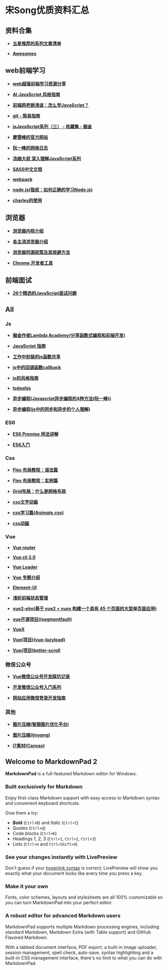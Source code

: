 # 宋Song优质资料汇总 #

## 资料合集 ##

- [**五星推荐的系列文章清单**](https://juejin.im/post/5c1f01fef265da61587723f4)

- [**Awesomes**](https://www.awesomes.cn/)


## web前端学习 ##

- [**web超强前端学习资源分享**](https://juejin.im/post/5a0c1956f265da430a501f51)

- [**AI JavaScript 风格指南**](https://lq782655835.github.io/blogs/team-standard/clean-code-javascript.html)

- [**前端网老姚浅谈：怎么学JavaScript？**](https://zhuanlan.zhihu.com/p/23265155)

- [**git - 简易指南**](http://www.bootcss.com/p/git-guide/)

- [**jsJavaScript系列（三） - 收藏集 - 掘金**](https://www.jianshu.com/p/783e33dfb53c)

- [**廖雪峰的官方网站**](https://www.liaoxuefeng.com/wiki/001434446689867b27157e896e74d51a89c25cc8b43bdb3000/0014344991049250a2c80ec84cb4861bbd1d9b2c0c2850e000)

- [**阮一峰的网络日志**](http://www.ruanyifeng.com/blog/javascript/)

- [**汤姆大叔 深入理解JavaScript系列**](https://www.cnblogs.com/TomXu/archive/2011/12/15/2288411.html)

- [**SASS中文文档**](http://sass.bootcss.com/)

- [**webpack**](https://webpack.docschina.org/)

- [**node.js(狼叔：如何正确的学习Node.js)**](https://cnodejs.org/topic/5ab3166be7b166bb7b9eccf7)

- [**charles的使用**](https://www.jianshu.com/p/fb2bdde5b498)


## 浏览器 ##

- [**浏览器内核介绍**](https://www.cnblogs.com/zichi/p/5116764.html)

- [**各主流浏览器介绍**](http://www.cnblogs.com/vajoy/p/3735553.html)

- [**浏览器同源政策及其规避方法**](http://www.ruanyifeng.com/blog/2016/04/same-origin-policy.html)

- [**Chrome 开发者工具**](https://developers.google.cn/web/tools/chrome-devtools/)

## 前端面试 ##

- [**26个精选的JavaScript面试问题**](https://juejin.im/post/5bd95d22e51d45685f442f73)

## All ##

### Js ###

- [**掘金作者Lambda Academy(分享函数式编程和前端开发)**](https://lambda.academy/)

- [**JavaScript 指南**](https://developer.mozilla.org/zh-CN/docs/Web/JavaScript/Guide)

- [**工作中封装的js函数共享**](https://www.jianshu.com/p/b9b112cef3d9)

- [**js中的回调函数callback**](https://www.jianshu.com/p/6bc353e5f7a3)

- [**js的风格指南**](https://www.awesomes.cn/repo/airbnb/javascript)

- [**lodashjs**](https://www.lodashjs.com/docs/4.17.5.html#findLastIndex)

- [**异步编程(Javascript异步编程的4种方法(阮一峰))**](http://www.ruanyifeng.com/blog/2012/12/asynchronous%EF%BC%BFjavascript.html)

- [**异步编程(js中的同步和异步的个人理解)**](https://blog.csdn.net/qq_22855325/article/details/72958345)
   
### ES6 ###

- [**ES6 Promise 用法讲解**](https://www.cnblogs.com/whybxy/p/7645578.html)

- [**ES6入门**](http://es6.ruanyifeng.com/#docs/promise)

### Css ###

- [**Flex 布局教程：语法篇**](http://www.ruanyifeng.com/blog/2015/07/flex-grammar.html?utm_source=tuicool)

- [**Flex 布局教程：实例篇**](http://www.ruanyifeng.com/blog/2015/07/flex-examples.html)

- [**Grid布局：什么是网格布局**](https://www.w3cplus.com/css3/what-is-css-grid-layout.html)

- [**css文字动画**](https://github.com/qgh810/animate-text)

- [**css学习篇(Animate.css)**](http://www.jq22.com/yanshi819)

- [**css动画**](https://www.html5tricks.com/tag/css3%E5%8A%A8%E7%94%BB/)

### Vue ###

- [**Vue router**](https://router.vuejs.org/zh/guide/essentials/nested-routes.html)

- [**Vue cli 3.0**](https://cli.vuejs.org/zh/guide/webpack.html#%E7%AE%80%E5%8D%95%E7%9A%84%E9%85%8D%E7%BD%AE%E6%96%B9%E5%BC%8F)

- [**Vue Loader**](https://vue-loader.vuejs.org/zh/)

- [**Vue 专题介绍**](https://www.awesomes.cn/subject/vue#%E5%BA%94%E7%94%A8-%E6%A1%86%E6%9E%B6)

- [**Element-Ul**](http://element-cn.eleme.io/#/zh-CN/component/installation)

- [**浅析前端状态管理**](https://juejin.im/post/5bd3262af265da0aa665085b)

- [**vue2-elm(基于 vue2 + vuex 构建一个具有 45 个页面的大型单页面应用)**](https://www.awesomes.cn/repo/bailicangdu/vue2-elm)

- [**vue开源项目((segmentfault)**](https://segmentfault.com/p/1210000008583242/read?from=timeline#UI%E7%BB%84%E4%BB%B6)

- [**VueX**](https://vuex.vuejs.org/zh/guide/)

- [**Vue(项目)(vue-lazyload)**](https://www.npmjs.com/package/vue-lazyload)

- [**Vue(项目)better-scroll**](https://github.com/ustbhuangyi/better-scroll/blob/master/README_zh-CN.md)

### 微信公众号 ###

- [**Vue微信公众号开发踩坑记录**](https://segmentfault.com/a/1190000010753247)

- [**开发微信公众号入门系列**](https://www.jianshu.com/p/5ae97f0bd31e?utm_campaign=haruki&utm_content=note&utm_medium=reader_share&utm_source=weixin)

- [**网站应用微信登录开发指南**](https://open.weixin.qq.com/cgi-bin/showdocument?action=dir_list&t=resource/res_list&verify=1&id=open1419316505&token=&lang=zh_CN)

### 其他 ###

- [**图片压缩(智图图片优化平台)**](https://zhitu.isux.us/)

- [**图片压缩(tinypng)**](https://tinypng.com/)

- [**I7素材(Canvas)**](https://tinypng.com/)


## Welcome to MarkdownPad 2 ##

**MarkdownPad** is a full-featured Markdown editor for Windows.

### Built exclusively for Markdown ###

Enjoy first-class Markdown support with easy access to  Markdown syntax and convenient keyboard shortcuts.

Give them a try:

- **Bold** (`Ctrl+B`) and *Italic* (`Ctrl+I`)
- Quotes (`Ctrl+Q`)
- Code blocks (`Ctrl+K`)
- Headings 1, 2, 3 (`Ctrl+1`, `Ctrl+2`, `Ctrl+3`)
- Lists (`Ctrl+U` and `Ctrl+Shift+O`)

### See your changes instantly with LivePreview ###

Don't guess if your [hyperlink syntax](http://markdownpad.com) is correct; LivePreview will show you exactly what your document looks like every time you press a key.

### Make it your own ###

Fonts, color schemes, layouts and stylesheets are all 100% customizable so you can turn MarkdownPad into your perfect editor.

### A robust editor for advanced Markdown users ###

MarkdownPad supports multiple Markdown processing engines, including standard Markdown, Markdown Extra (with Table support) and GitHub Flavored Markdown.

With a tabbed document interface, PDF export, a built-in image uploader, session management, spell check, auto-save, syntax highlighting and a built-in CSS management interface, there's no limit to what you can do with MarkdownPad.
